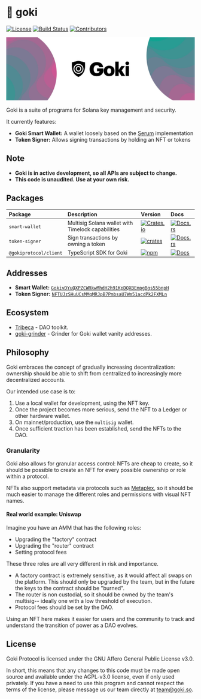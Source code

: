 # 🔑 goki

[![License](https://img.shields.io/badge/license-AGPL%203.0-blue)](https://github.com/GokiProtocol/goki/blob/master/LICENSE)
[![Build Status](https://img.shields.io/github/workflow/status/GokiProtocol/goki/E2E/master)](https://github.com/GokiProtocol/goki/actions/workflows/programs-e2e.yml?query=branch%3Amaster)
[![Contributors](https://img.shields.io/github/contributors/GokiProtocol/goki)](https://github.com/GokiProtocol/goki/graphs/contributors)

![Banner](/images/banner.jpeg)

Goki is a suite of programs for Solana key management and security.

It currently features:

- **Goki Smart Wallet:** A wallet loosely based on the [Serum](https://anchor.projectserum.com/build/3) implementation
- **Token Signer:** Allows signing transactions by holding an NFT or tokens

## Note

- **Goki is in active development, so all APIs are subject to change.**
- **This code is unaudited. Use at your own risk.**

## Packages

| Package                | Description                                       | Version                                                                                                             | Docs                                                                                |
| :--------------------- | :------------------------------------------------ | :------------------------------------------------------------------------------------------------------------------ | :---------------------------------------------------------------------------------- |
| `smart-wallet`         | Multisig Solana wallet with Timelock capabilities | [![Crates.io](https://img.shields.io/crates/v/smart-wallet)](https://crates.io/crates/smart-wallet)                 | [![Docs.rs](https://docs.rs/smart-wallet/badge.svg)](https://docs.rs/smart-wallet)  |
| `token-signer`         | Sign transactions by owning a token               | [![crates](https://img.shields.io/crates/v/token-signer)](https://crates.io/crates/token-signer)                    | [![Docs.rs](https://docs.rs/token-signer/badge.svg)](https://docs.rs/token-signer)  |
| `@gokiprotocol/client` | TypeScript SDK for Goki                           | [![npm](https://img.shields.io/npm/v/@gokiprotocol/client.svg)](https://www.npmjs.com/package/@gokiprotocol/client) | [![Docs](https://img.shields.io/badge/docs-typedoc-blue)](https://docs.goki.so/ts/) |

## Addresses

- **Smart Wallet:** [`GokivDYuQXPZCWRkwMhdH2h91KpDQXBEmpgBgs55bnpH`](https://explorer.solana.com/address/GokivDYuQXPZCWRkwMhdH2h91KpDQXBEmpgBgs55bnpH)
- **Token Signer:** [`NFTUJzSHuUCsMMqMRJpB7PmbsaU7Wm51acdPk2FXMLn`](https://explorer.solana.com/address/NFTUJzSHuUCsMMqMRJpB7PmbsaU7Wm51acdPk2FXMLn)

## Ecosystem

- [Tribeca](https://tribeca.so) - DAO toolkit.
- [goki-grinder](https://github.com/mralbertchen/goki-grinder) - Grinder for Goki wallet vanity addresses.

## Philosophy

Goki embraces the concept of gradually increasing decentralization: ownership should be able to shift from centralized to increasingly more decentralized accounts.

Our intended use case is to:

1. Use a local wallet for development, using the NFT key.
2. Once the project becomes more serious, send the NFT to a Ledger or other hardware wallet.
3. On mainnet/production, use the `multisig` wallet.
4. Once sufficient traction has been established, send the NFTs to the DAO.

### Granularity

Goki also allows for granular access control: NFTs are cheap to create, so it should be possible to create an NFT for every possible ownership or role within a protocol.

NFTs also support metadata via protocols such as [Metaplex](https://www.notion.so/Metaplex-Developer-Guide-afefbc19841744c28587ab948a08cfac), so it should be much easier to manage the different roles and permissions with visual NFT names.

#### Real world example: Uniswap

Imagine you have an AMM that has the following roles:

- Upgrading the "factory" contract
- Upgrading the "router" contract
- Setting protocol fees

These three roles are all very different in risk and importance.

- A factory contract is extremely sensitive, as it would affect all swaps on the platform. This should only be upgraded by the team, but in the future the keys to the contract should be "burned".
- The router is non custodial, so it should be owned by the team's multisig-- ideally one with a low threshold of execution.
- Protocol fees should be set by the DAO.

Using an NFT here makes it easier for users and the community to track and understand the transition of power as a DAO evolves.

## License

Goki Protocol is licensed under the GNU Affero General Public License v3.0.

In short, this means that any changes to this code must be made open source and available under the AGPL-v3.0 license, even if only used privately. If you have a need to use this program and cannot respect the terms of the license, please message us our team directly at [team@goki.so](mailto:team@goki.so).
